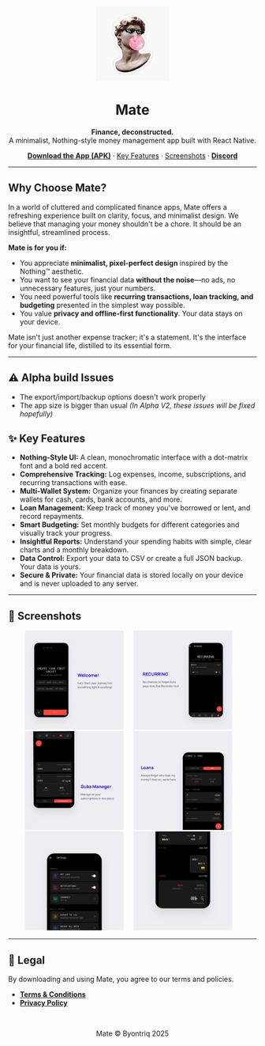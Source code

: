 <div align="center">
  <img src="https://raw.githubusercontent.com/shahriaravi/MateApp/main/assets/icon.png" alt="Mate App Logo" width="150" />
  <h1 align="center">Mate</h1>
  <p align="center">
    <strong>Finance, deconstructed.</strong>
    <br />
    A minimalist, Nothing-style money management app built with React Native.
  </p>
  <p align="center">
    <a href="https://github.com/shahriaravi/MateApp/releases/download/v1/Mate.Alpha.v1.0.0.apk"><strong>Download the App (APK)</strong></a>
    ·
    <a href="#-key-features">Key Features</a>
    ·
    <a href="#-screenshots">Screenshots</a>
    ·
    <a href="https://discord.gg/Tadda5xDXG"><strong>Discord</strong></a>
  </p>
</div>

---

## Why Choose Mate?

In a world of cluttered and complicated finance apps, Mate offers a refreshing experience built on clarity, focus, and minimalist design. We believe that managing your money shouldn't be a chore. It should be an insightful, streamlined process.

**Mate is for you if:**
-   You appreciate **minimalist, pixel-perfect design** inspired by the Nothing™ aesthetic.
-   You want to see your financial data **without the noise**—no ads, no unnecessary features, just your numbers.
-   You need powerful tools like **recurring transactions, loan tracking, and budgeting** presented in the simplest way possible.
-   You value **privacy and offline-first functionality**. Your data stays on your device.

Mate isn't just another expense tracker; it's a statement. It's the interface for your financial life, distilled to its essential form.

---
## ⚠️ Alpha build Issues
- The export/import/backup options doesn't work properly
- The app size is bigger than usual
 *(In Alpha V2, these issues will be fixed hopefully)*

## ✨ Key Features

-   **Nothing-Style UI:** A clean, monochromatic interface with a dot-matrix font and a bold red accent.
-   **Comprehensive Tracking:** Log expenses, income, subscriptions, and recurring transactions with ease.
-   **Multi-Wallet System:** Organize your finances by creating separate wallets for cash, cards, bank accounts, and more.
-   **Loan Management:** Keep track of money you've borrowed or lent, and record repayments.
-   **Smart Budgeting:** Set monthly budgets for different categories and visually track your progress.
-   **Insightful Reports:** Understand your spending habits with simple, clear charts and a monthly breakdown.
-   **Data Control:** Export your data to CSV or create a full JSON backup. Your data is yours.
-   **Secure & Private:** Your financial data is stored locally on your device and is never uploaded to any server.

---

## 📸 Screenshots

<p align="center">
  <img src="https://raw.githubusercontent.com/shahriaravi/MateApp/main/assets/11.png" width="200" alt="Screenshot 1"/>
  &nbsp;&nbsp;&nbsp;
  <img src="https://raw.githubusercontent.com/shahriaravi/MateApp/main/assets/12.png" width="200" alt="Screenshot 2"/>
  &nbsp;&nbsp;&nbsp;
  <img src="https://raw.githubusercontent.com/shahriaravi/MateApp/main/assets/13.png" width="200" alt="Screenshot 3"/>
  &nbsp;&nbsp;&nbsp;
  <img src="https://raw.githubusercontent.com/shahriaravi/MateApp/main/assets/14.png" width="200" alt="Screenshot 4"/>
  &nbsp;&nbsp;&nbsp;
  <img src="https://raw.githubusercontent.com/shahriaravi/MateApp/main/assets/15.png" width="200" alt="Screenshot 5"/>
  &nbsp;&nbsp;&nbsp;
  <img src="https://raw.githubusercontent.com/shahriaravi/MateApp/main/assets/16.png" width="200" alt="Screenshot 6"/>
  &nbsp;&nbsp;&nbsp;
</p>

---

## 📜 Legal

By downloading and using Mate, you agree to our terms and policies.

*   [**Terms & Conditions**](./TERMS.md)
*   [**Privacy Policy**](./PRIVACY.md)

<div align="center">
  <br />
  <p>Mate © Byontriq 2025</p>
</div>
